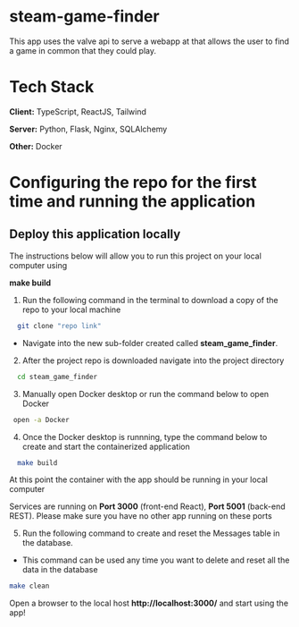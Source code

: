 # steam-game-finder

This app uses the valve api to serve a webapp at that allows the user to find a game in common that they could play.

# Tech Stack

**Client:** TypeScript, ReactJS, Tailwind

**Server:** Python, Flask, Nginx, SQLAlchemy

**Other:** Docker


# Configuring the repo for the first time and running the application

## Deploy this application locally

The instructions below will allow you to run this project on your local computer using 

**make build**

1. Run the following command in the terminal to download a copy of the repo to your local machine

```bash
  git clone "repo link"
```

- Navigate into the new sub-folder created called **steam_game_finder**.

2. After the project repo is downloaded navigate into the project directory

```bash
  cd steam_game_finder
```

3. Manually open Docker desktop or run the command below to open Docker

```bash
 open -a Docker
```

4. Once the Docker desktop is runnning, type the command below to create and start the containerized application

```bash
  make build
```

At this point the container with the app should be running in your local computer

Services are running on **Port 3000** (front-end React), **Port 5001** (back-end REST). Please make sure you have no other app running on these ports

5. Run the following command to create and reset the Messages table in the database.

- This command can be used any time you want to delete and reset all the data in the database

```bash
make clean
```

Open a browser to the local host **http://localhost:3000/** and start using the app!


